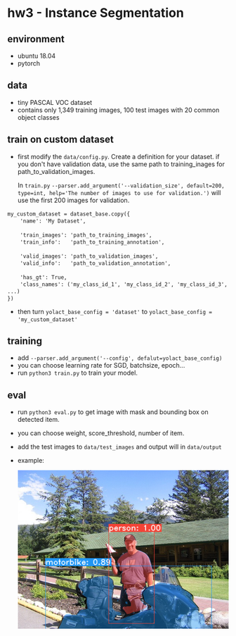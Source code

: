 # hw3 - Instance Segmentation

## environment
- ubuntu 18.04
- pytorch

## data
- tiny PASCAL VOC dataset
- contains only 1,349 training images, 100 test images with 20 common object classes

## train on custom dataset
- first modify the `data/config.py`. Create a definition for your dataset. if you don't have validation data, use the same path to training_inages for path_to_validation_images. 

  In `train.py` `--parser.add_argument('--validation_size', default=200, type=int, help='The number of images to use for validation.')` will use the first 200 images for validation.
  
```
my_custom_dataset = dataset_base.copy({
    'name': 'My Dataset',

    'train_images': 'path_to_training_images',
    'train_info':   'path_to_training_annotation',

    'valid_images': 'path_to_validation_images',
    'valid_info':   'path_to_validation_annotation',

    'has_gt': True,
    'class_names': ('my_class_id_1', 'my_class_id_2', 'my_class_id_3', ...)
})
```
- then turn `yolact_base_config = 'dataset'` to  `yolact_base_config = 'my_custom_dataset'`

## training
- add `--parser.add_argument('--config', defalut=yolact_base_config)`
- you can choose learning rate for SGD, batchsize, epoch...
- run `python3 train.py` to train your model.

## eval
- run `python3 eval.py` to get image with mask and bounding box on detected item.
- you can choose weight, score_threshold, number of item.
- add the test images to `data/test_images` and output will in `data/output`
- example:

  ![image](https://github.com/shenhsinyu/hw3/blob/main/2007_002823.png)
